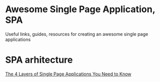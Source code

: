 # Awesome Single Page Application, SPA
Useful links, guides, resources for creating an awesome single page applications


# SPA arhitecture
[The 4 Layers of Single Page Applications You Need to Know](https://hackernoon.com/architecting-single-page-applications-b842ea633c2e "Blog post")
